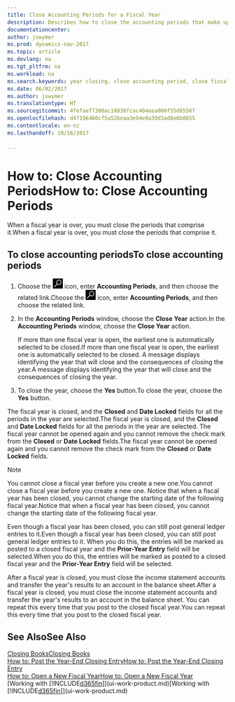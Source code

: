 ```yaml
---
title: Close Accounting Periods for a Fiscal Year
description: Describes how to close the accounting periods that make up the fiscal year.
documentationcenter: 
author: jswymer
ms.prod: dynamics-nav-2017
ms.topic: article
ms.devlang: na
ms.tgt_pltfrm: na
ms.workload: na
ms.search.keywords: year closing, close accounting period, close fiscal year, bank account detailed trial balance
ms.date: 06/02/2017
ms.author: jswymer
ms.translationtype: HT
ms.sourcegitcommit: 4fefaef7380ac10836fcac404eea006f55d8556f
ms.openlocfilehash: d47196460cf5a52beaa3e94e9a39d3ad8e6b0655
ms.contentlocale: en-nz
ms.lasthandoff: 10/16/2017

---
```

# <a name="how-to-close-accounting-periods"></a><span data-ttu-id="763b9-103">How to: Close Accounting Periods</span><span class="sxs-lookup"><span data-stu-id="763b9-103">How to: Close Accounting Periods</span></span>
<span data-ttu-id="763b9-104">When a fiscal year is over, you must close the periods that comprise it.</span><span class="sxs-lookup"><span data-stu-id="763b9-104">When a fiscal year is over, you must close the periods that comprise it.</span></span>

## <a name="to-close-accounting-periods"></a><span data-ttu-id="763b9-105">To close accounting periods</span><span class="sxs-lookup"><span data-stu-id="763b9-105">To close accounting periods</span></span>
1. <span data-ttu-id="763b9-106">Choose the ![Search for Page or Report](media/ui-search/search_small.png "Search for Page or Report icon") icon, enter **Accounting Periods**, and then choose the related link.</span><span class="sxs-lookup"><span data-stu-id="763b9-106">Choose the ![Search for Page or Report](media/ui-search/search_small.png "Search for Page or Report icon") icon, enter **Accounting Periods**, and then choose the related link.</span></span>
2. <span data-ttu-id="763b9-107">In the **Accounting Periods** window, choose the **Close Year** action.</span><span class="sxs-lookup"><span data-stu-id="763b9-107">In the **Accounting Periods** window, choose the **Close Year** action.</span></span>

    <span data-ttu-id="763b9-108">If more than one fiscal year is open, the earliest one is automatically selected to be closed.</span><span class="sxs-lookup"><span data-stu-id="763b9-108">If more than one fiscal year is open, the earliest one is automatically selected to be closed.</span></span> <span data-ttu-id="763b9-109">A message displays identifying the year that will close and the consequences of closing the year.</span><span class="sxs-lookup"><span data-stu-id="763b9-109">A message displays identifying the year that will close and the consequences of closing the year.</span></span>
3. <span data-ttu-id="763b9-110">To close the year, choose the **Yes** button.</span><span class="sxs-lookup"><span data-stu-id="763b9-110">To close the year, choose the **Yes** button.</span></span>

<span data-ttu-id="763b9-111">The fiscal year is closed, and the **Closed** and **Date Locked** fields for all the periods in the year are selected.</span><span class="sxs-lookup"><span data-stu-id="763b9-111">The fiscal year is closed, and the **Closed** and **Date Locked** fields for all the periods in the year are selected.</span></span> <span data-ttu-id="763b9-112">The fiscal year cannot be opened again and you cannot remove the check mark from the **Closed** or **Date Locked** fields.</span><span class="sxs-lookup"><span data-stu-id="763b9-112">The fiscal year cannot be opened again and you cannot remove the check mark from the **Closed** or **Date Locked** fields.</span></span>

> [!NOTE]  
>   <span data-ttu-id="763b9-113">You cannot close a fiscal year before you create a new one.</span><span class="sxs-lookup"><span data-stu-id="763b9-113">You cannot close a fiscal year before you create a new one.</span></span> <span data-ttu-id="763b9-114">Notice that when a fiscal year has been closed, you cannot change the starting date of the following fiscal year.</span><span class="sxs-lookup"><span data-stu-id="763b9-114">Notice that when a fiscal year has been closed, you cannot change the starting date of the following fiscal year.</span></span>

<span data-ttu-id="763b9-115">Even though a fiscal year has been closed, you can still post general ledger entries to it.</span><span class="sxs-lookup"><span data-stu-id="763b9-115">Even though a fiscal year has been closed, you can still post general ledger entries to it.</span></span> <span data-ttu-id="763b9-116">When you do this, the entries will be marked as posted to a closed fiscal year and the **Prior-Year Entry** field will be selected.</span><span class="sxs-lookup"><span data-stu-id="763b9-116">When you do this, the entries will be marked as posted to a closed fiscal year and the **Prior-Year Entry** field will be selected.</span></span>

<span data-ttu-id="763b9-117">After a fiscal year is closed, you must close the income statement accounts and transfer the year's results to an account in the balance sheet.</span><span class="sxs-lookup"><span data-stu-id="763b9-117">After a fiscal year is closed, you must close the income statement accounts and transfer the year's results to an account in the balance sheet.</span></span> <span data-ttu-id="763b9-118">You can repeat this every time that you post to the closed fiscal year.</span><span class="sxs-lookup"><span data-stu-id="763b9-118">You can repeat this every time that you post to the closed fiscal year.</span></span>

## <a name="see-also"></a><span data-ttu-id="763b9-119">See Also</span><span class="sxs-lookup"><span data-stu-id="763b9-119">See Also</span></span>
[<span data-ttu-id="763b9-120">Closing Books</span><span class="sxs-lookup"><span data-stu-id="763b9-120">Closing Books</span></span>](year-close-books.md)  
[<span data-ttu-id="763b9-121">How to: Post the Year-End Closing Entry</span><span class="sxs-lookup"><span data-stu-id="763b9-121">How to: Post the Year-End Closing Entry</span></span>](year-how-post-year-end-close-entry.md)  
[<span data-ttu-id="763b9-122">How to: Open a New Fiscal Year</span><span class="sxs-lookup"><span data-stu-id="763b9-122">How to: Open a New Fiscal Year</span></span>](finance-how-open-new-fiscal-year.md)  
<span data-ttu-id="763b9-123">[Working with [!INCLUDE[d365fin](includes/d365fin_md.md)]](ui-work-product.md)</span><span class="sxs-lookup"><span data-stu-id="763b9-123">[Working with [!INCLUDE[d365fin](includes/d365fin_md.md)]](ui-work-product.md)</span></span>

